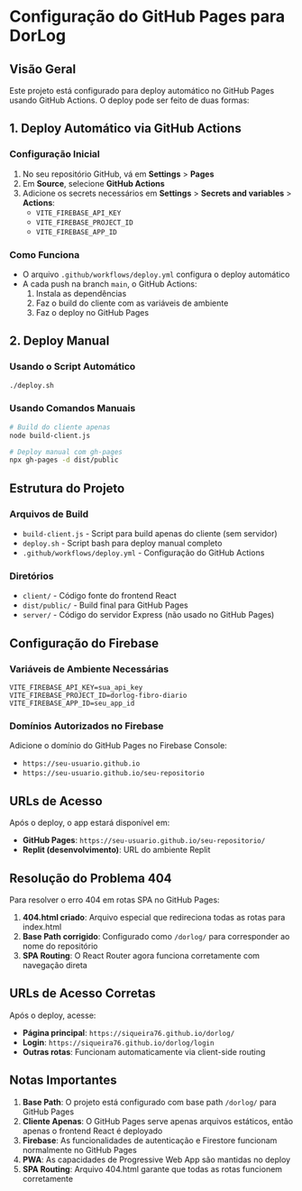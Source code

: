 # Configuração do GitHub Pages para DorLog

## Visão Geral
Este projeto está configurado para deploy automático no GitHub Pages usando GitHub Actions. O deploy pode ser feito de duas formas:

## 1. Deploy Automático via GitHub Actions

### Configuração Inicial
1. No seu repositório GitHub, vá em **Settings** > **Pages**
2. Em **Source**, selecione **GitHub Actions**
3. Adicione os secrets necessários em **Settings** > **Secrets and variables** > **Actions**:
   - `VITE_FIREBASE_API_KEY`
   - `VITE_FIREBASE_PROJECT_ID` 
   - `VITE_FIREBASE_APP_ID`

### Como Funciona
- O arquivo `.github/workflows/deploy.yml` configura o deploy automático
- A cada push na branch `main`, o GitHub Actions:
  1. Instala as dependências
  2. Faz o build do cliente com as variáveis de ambiente
  3. Faz o deploy no GitHub Pages

## 2. Deploy Manual

### Usando o Script Automático
```bash
./deploy.sh
```

### Usando Comandos Manuais
```bash
# Build do cliente apenas
node build-client.js

# Deploy manual com gh-pages
npx gh-pages -d dist/public
```

## Estrutura do Projeto

### Arquivos de Build
- `build-client.js` - Script para build apenas do cliente (sem servidor)
- `deploy.sh` - Script bash para deploy manual completo
- `.github/workflows/deploy.yml` - Configuração do GitHub Actions

### Diretórios
- `client/` - Código fonte do frontend React
- `dist/public/` - Build final para GitHub Pages
- `server/` - Código do servidor Express (não usado no GitHub Pages)

## Configuração do Firebase

### Variáveis de Ambiente Necessárias
```env
VITE_FIREBASE_API_KEY=sua_api_key
VITE_FIREBASE_PROJECT_ID=dorlog-fibro-diario
VITE_FIREBASE_APP_ID=seu_app_id
```

### Domínios Autorizados no Firebase
Adicione o domínio do GitHub Pages no Firebase Console:
- `https://seu-usuario.github.io`
- `https://seu-usuario.github.io/seu-repositorio`

## URLs de Acesso

Após o deploy, o app estará disponível em:
- **GitHub Pages**: `https://seu-usuario.github.io/seu-repositorio/`
- **Replit (desenvolvimento)**: URL do ambiente Replit

## Resolução do Problema 404

Para resolver o erro 404 em rotas SPA no GitHub Pages:

1. **404.html criado**: Arquivo especial que redireciona todas as rotas para index.html
2. **Base Path corrigido**: Configurado como `/dorlog/` para corresponder ao nome do repositório
3. **SPA Routing**: O React Router agora funciona corretamente com navegação direta

## URLs de Acesso Corretas

Após o deploy, acesse:
- **Página principal**: `https://siqueira76.github.io/dorlog/`
- **Login**: `https://siqueira76.github.io/dorlog/login`
- **Outras rotas**: Funcionam automaticamente via client-side routing

## Notas Importantes

1. **Base Path**: O projeto está configurado com base path `/dorlog/` para GitHub Pages
2. **Cliente Apenas**: O GitHub Pages serve apenas arquivos estáticos, então apenas o frontend React é deployado
3. **Firebase**: As funcionalidades de autenticação e Firestore funcionam normalmente no GitHub Pages
4. **PWA**: As capacidades de Progressive Web App são mantidas no deploy
5. **SPA Routing**: Arquivo 404.html garante que todas as rotas funcionem corretamente